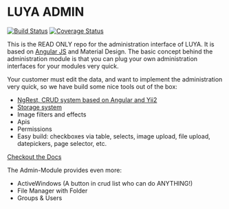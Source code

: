 LUYA ADMIN
==========

[![Build Status](https://travis-ci.org/luyadev/luya-module-admin.svg?branch=master)](https://travis-ci.org/luyadev/luya-module-admin)
[![Coverage Status](https://coveralls.io/repos/github/luyadev/luya-module-admin/badge.svg?branch=master)](https://coveralls.io/github/luyadev/luya-module-admin?branch=master)

This is the READ ONLY repo for the administration interface of LUYA. It is based on [Angular JS](https://angularjs.org/) and Material Design. The basic concept behind the administration module is that you can plug your own administration interfaces for your modules very quick.

Your customer must edit the data, and want to implement the administration very quick, so we have build some nice tools out of the box:

+ [NgRest, CRUD system based on Angular and Yii2](app-admin-module-ngrest.md)
+ [Storage system](https://luya.io/api/admin-components-storagecontainer.html)
+ Image filters and effects
+ Apis
+ Permissions
+ Easy build: checkboxes via table, selects, image upload, file upload, datepickers, page selector, etc.

[Checkout the Docs](https://luya.io/en/guide/app-admin-module)

The Admin-Module provides even more:

+ ActiveWindows (A button in crud list who can do ANYTHING!)
+ File Manager with Folder
+ Groups & Users

